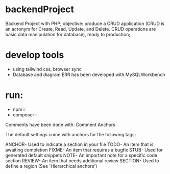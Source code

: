 # backendProject
Backend Project with PHP;
objective: produce a CRUD application (CRUD is an acronym for Create, Read, Update, and Delete. CRUD operations are basic data manipulation for database), ready to production;

# develop tools
- using tailwind css, browser sync
- Database and diagram ERR has been developed with MySQLWorkbench 

# run:
- npm i
- composer i


Comments have been done with: Comment Anchors

The default settings come with anchors for the following tags:

ANCHOR- Used to indicate a section in your file
TODO- An item that is awaiting completion
FIXME- An item that requires a bugfix
STUB- Used for generated default snippets
NOTE- An important note for a specific code section
REVIEW- An item that needs additional review
SECTION- Used to define a region (See 'Hierarchical anchors')